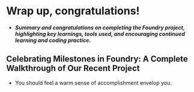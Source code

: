 # Wrap up, congratulations!
- ***Summary and congratulations on completing the Foundry project, highlighting key learnings, tools used, and encouraging continued learning and coding practice.***

## Celebrating Milestones in Foundry: A Complete Walkthrough of Our Recent Project
- You should feel a warm sense of accomplishment envelop you.

